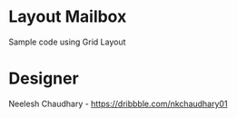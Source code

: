 # Layout Mailbox
Sample code using Grid Layout

# Designer
Neelesh Chaudhary - https://dribbble.com/nkchaudhary01

